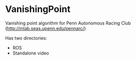 # VanishingPoint
Vanishing point algorithm for Penn Autonomous Racing Club (http://mlab.seas.upenn.edu/pennarc/)

Has two directories: </br>
- ROS
- Standalone video 
